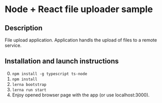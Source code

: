 # Node + React file uploader sample

## Description

File upload application.
Application handls the upload of files to a remote service.

## Installation and launch instructions 
0. `npm install -g typescript ts-node`
0. `npm install`
0. `lerna bootstrap`
0. `lerna run start`
0. Enjoy opened browser page with the app (or use localhost:3000).
